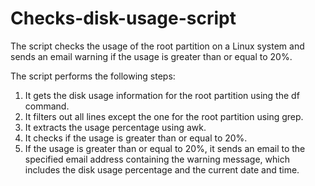 # Checks-disk-usage-script

The script checks the usage of the root partition on a Linux system and sends an email warning if the usage is greater than or equal to 20%. 

The script performs the following steps:

1. It gets the disk usage information for the root partition using the df command.
2. It filters out all lines except the one for the root partition using grep.
3. It extracts the usage percentage using awk.
4. It checks if the usage is greater than or equal to 20%.
5. If the usage is greater than or equal to 20%, it sends an email to the specified email address containing the warning message, which includes the disk usage percentage and the current date and time.
